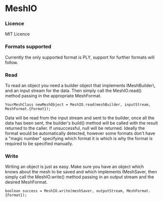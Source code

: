 # MeshIO
<h3>Licence</h3>
MIT Licence

<h3>Formats supported</h3>
Currently the only supported format is PLY, support for further formats will follow.


<h3>Read</h3>
To read an object you need a builder object that implements IMeshBuilder\<YourMeshClass\>, and an input stream for the data. Then simply call the MeshIO.read() method passing in the appropriate MeshFormat.

    YourMeshClass newMeshObject = MeshIO.read(meshBuilder, inputStream, MeshFormat.{Format});

Data will be read from the input stream and sent to the builder, once all the data has been sent, the builder's build() method will be called with the result returned to the caller. If unsuccessful, null will be returned. Ideally the format would be automatically detected, however some formats don't have a "magic number" specifying which format it is which is why the format is required to be specified manually.

<h3>Write</h3>
Writing an object is just as easy. Make sure you have an object which knows about the mesh to be saved and which implements IMeshSaver, then simply call the MeshIO.write() method passing in an output stream and the desired MeshFormat.

    boolean success = MeshIO.write(meshSaver, outputStream, MeshFormat.{Format});
